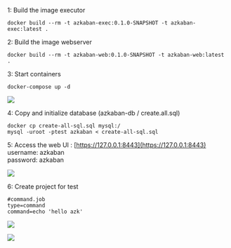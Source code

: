 1: Build the image executor

    docker build --rm -t azkaban-exec:0.1.0-SNAPSHOT -t azkaban-exec:latest .

2: Build the image webserver

    docker build --rm -t azkaban-web:0.1.0-SNAPSHOT -t azkaban-web:latest .

3: Start containers

    docker-compose up -d

![](https://raw.githubusercontent.com/parisgo/docker-azkaban/master/docs/images/Capture00.JPG)

4: Copy and initialize database (azkaban-db / create.all.sql)

    docker cp create-all-sql.sql mysql:/
    mysql -uroot -ptest azkaban < create-all-sql.sql

5: Access the web UI :
[https://127.0.0.1:8443](https://127.0.0.1:8443)  
username: azkaban  
password: azkaban

![](https://raw.githubusercontent.com/parisgo/docker-azkaban/master/docs/images/Capture01.JPG)

6: Create project for test

    #command.job
    type=command
    command=echo 'hello azk'

![](https://raw.githubusercontent.com/parisgo/docker-azkaban/master/docs/images/Capture02.JPG)

![](https://raw.githubusercontent.com/parisgo/docker-azkaban/master/docs/images/Capture03.JPG)